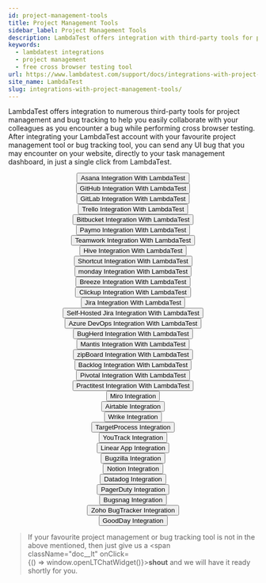 ```yaml
---
id: project-management-tools
title: Project Management Tools
sidebar_label: Project Management Tools
description: LambdaTest offers integration with third-party tools for project management and bug tracking to help you collaborate with your colleagues as you encounter a bug while cross browser testing.
keywords:
  - lambdatest integrations
  - project management
  - free cross browser testing tool
url: https://www.lambdatest.com/support/docs/integrations-with-project-management-tools/
site_name: LambdaTest
slug: integrations-with-project-management-tools/
---
```

LambdaTest offers integration to numerous third-party tools for project management and bug tracking to help you easily collaborate with your colleagues as you encounter a bug while performing cross browser testing. After integrating your LambdaTest account with your favourite project management tool or bug tracking tool, you can send any UI bug that you may encounter on your website, directly to your task management dashboard, in just a single click from LambdaTest.

<center><a href="/support/docs/asana-integration/"><button name="button">Asana Integration With LambdaTest</button></a></center>

<center><a href="/support/docs/github-integration/"><button name="button">GitHub Integration With LambdaTest</button></a></center>

<center><a href="/support/docs/gitlab-integration/"><button name="button">GitLab Integration With LambdaTest</button></a></center>

<center><a href="/support/docs/trello-integration/"><button name="button">Trello Integration With LambdaTest</button></a></center>

<center><a href="/support/docs/bitbucket-integration/"><button name="button">Bitbucket Integration With LambdaTest</button></a></center>

<center><a href="/support/docs/paymo-integration/"><button name="button">Paymo Integration With LambdaTest</button></a></center>

<center><a href="/support/docs/teamwork-integration/"><button name="button">Teamwork Integration With LambdaTest</button></a></center>

<center><a href="/support/docs/hive-integration/"><button name="button">Hive Integration With LambdaTest</button></a></center>

<center><a href="/support/docs/shortcut-integration/"><button name="button">Shortcut Integration With LambdaTest</button></a></center>

<center><a href="/support/docs/monday-com-integration/"><button name="button">monday Integration With LambdaTest</button></a></center>

<center><a href="/support/docs/breeze-integration-with-lambdatest/"><button name="button">Breeze Integration With LambdaTest</button></a></center>

<center><a href="/support/docs/clickup-integration/"><button name="button">Clickup Integration With LambdaTest</button></a></center>

<center><a href="/support/docs/jira-integration/"><button name="button">Jira Integration With LambdaTest</button></a></center>

<center><a href="/support/docs/jira-self-hosted-integration/"><button name="button">Self-Hosted Jira Integration With LambdaTest</button></a></center>

<center><a href="/support/docs/vsts-integration/"><button name="button">Azure DevOps Integration With LambdaTest</button></a></center>

<center><a href="/support/docs/bugherd-integration/"><button name="button">BugHerd Integration With LambdaTest</button></a></center>

<center><a href="/support/docs/mantis-integration/"><button name="button">Mantis Integration With LambdaTest</button></a></center>

<center><a href="/support/docs/zipboard-integration/"><button name="button">zipBoard Integration With LambdaTest</button></a></center>

<center><a href="/support/docs/backlog-integration-with-lambdatest/"><button name="button">Backlog Integration With LambdaTest</button></a></center>

<center><a href="/support/docs/pivotal-tracker-integration/"><button name="button">Pivotal Integration With LambdaTest</button></a></center>

<center><a href="/support/docs/practitest-integration/"><button name="button">Practitest Integration With LambdaTest</button></a></center>

<center><a href="/support/docs/miro-integration/"><button name="button">Miro Integration</button></a></center>

<center><a href="/support/docs/airtable-integration/"><button name="button">Airtable Integration</button></a></center>

<center><a href="/support/docs/integrating-wrike-with-lambdatest/"><button name="button">Wrike Integration</button></a></center>

<center><a href="/support/docs/target-process-integration/"><button name="button">TargetProcess Integration</button></a></center>

<center><a href="/support/docs/youtrack-integration/"><button name="button">YouTrack Integration</button></a></center>

<center><a href="/support/docs/linear-app-integration/"><button name="button">Linear App Integration</button></a></center>

<center><a href="/support/docs/bugzilla-integration/"><button name="button">Bugzilla Integration</button></a></center>

<center><a href="/support/docs/notion-integration/"><button name="button">Notion Integration</button></a></center>

<center><a href="/support/docs/datadog-integration/"><button name="button">Datadog Integration</button></a></center>

<center><a href="/support/docs/pagerduty-integration/"><button name="button">PagerDuty Integration</button></a></center>

<center><a href="/support/docs/bugsnag-integration/"><button name="button">Bugsnag Integration</button></a></center>

<center><a href="/support/docs/zoho-bugtracker-integration/"><button name="button">Zoho BugTracker Integration</button></a></center>

<center><a href="/support/docs/goodday-integration/"><button name="button">GoodDay Integration</button></a></center>

>If your favourite project management or bug tracking tool is not in the above mentioned, then just give us a <span className="doc__lt" onClick={() => window.openLTChatWidget()}>**shout**</span> and we will have it ready shortly for you.


 

 

 